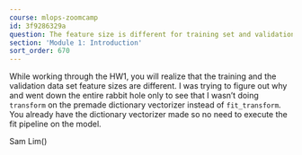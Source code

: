 ```yaml
---
course: mlops-zoomcamp
id: 3f9286329a
question: The feature size is different for training set and validation set
section: 'Module 1: Introduction'
sort_order: 670
---
```


While working through the HW1, you will realize that the training and the validation data set feature sizes are different. I was trying to figure out why and went down the entire rabbit hole only to see that I wasn’t doing ```transform``` on the premade dictionary vectorizer instead of ```fit_transform```. You already have the dictionary vectorizer made so no need to execute the fit pipeline on the model.

Sam Lim()

